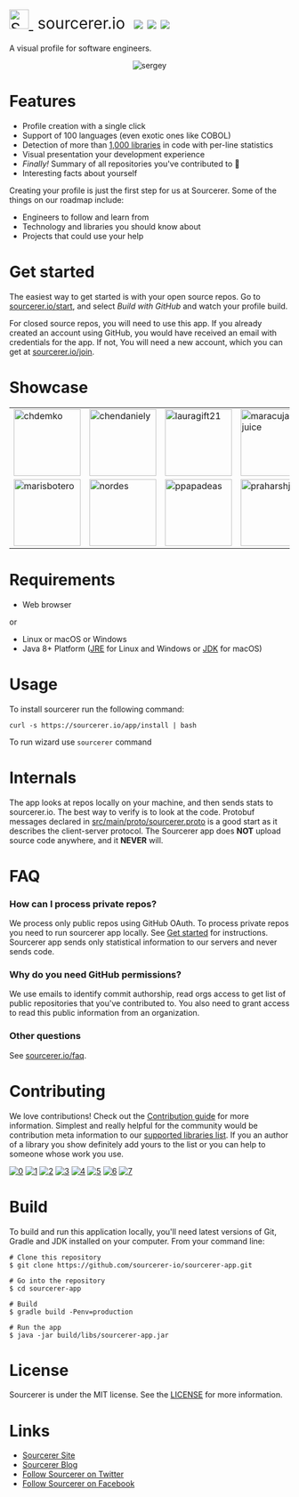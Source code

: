 <h1 style="font-weight:normal">
  <a href="https://sourcerer.io">
    <img src=https://user-images.githubusercontent.com/20287615/34189346-d426d4c2-e4ef-11e7-9da4-cc76a1ed111d.png alt="Sourcerer" width=35>
  </a>
  &nbsp;sourcerer.io&nbsp;
  <a href="https://sourcerer.io/start"><img src=https://img.shields.io/badge/sourcerer-start%20now-brightgreen.svg?colorA=087c08></a>
  <a href="https://github.com/sourcerer-io/sourcerer-app/releases"><img src=https://img.shields.io/github/release/sourcerer-io/sourcerer-app.svg?colorB=58839b></a>
  <a href="https://github.com/sourcerer-io/sourcerer-app/blob/master/LICENSE.md"><img src=https://img.shields.io/github/license/sourcerer-io/sourcerer-app.svg?colorB=ff0000></a>
</h1>

A visual profile for software engineers.
<br>

<p align="center">
  <img alt="sergey" src="https://user-images.githubusercontent.com/20287615/47371068-c70f5a00-d6ef-11e8-8988-dcdca71bf83c.gif">
</p>

Features
========
* Profile creation with a single click
* Support of 100 languages (even exotic ones like COBOL)
* Detection of more than [1,000 libraries](https://github.com/sourcerer-io/awesome-libraries) in code with per-line statistics
* Visual presentation your development experience
* *Finally!* Summary of all repositories you've contributed to :tada:
* Interesting facts about yourself

Creating your profile is just the first step for us at Sourcerer. Some of the things on our roadmap include:
* Engineers to follow and learn from
* Technology and libraries you should know about
* Projects that could use your help

Get started
===========
The easiest way to get started is with your open source repos. Go to [sourcerer.io/start](https://sourcerer.io/start), and select *Build with GitHub* and watch your profile build. 

For closed source repos, you will need to use this app. If you already created an account using GitHub, you would have received an email with credentials for the app. If not, You will need a new account, which you can get at [sourcerer.io/join](https://sourcerer.io/join).

Showcase
========
<center>
  <table>
    <tr>
      <td><a href="https://sourcerer.io/chdemko"><img width="120" alt="chdemko" src="https://user-images.githubusercontent.com/20287615/42243607-c7f6c40c-7ec6-11e8-9f8e-d4450d1d92d1.png"></a></td>
      <td><a href="https://sourcerer.io/chendaniely"><img width="120" alt="chendaniely" src="https://user-images.githubusercontent.com/20287615/42243623-d1bd479a-7ec6-11e8-983c-00945c926dc6.png"></a></td>
      <td><a href="https://sourcerer.io/lauragift21"><img width="120" alt="lauragift21" src="https://user-images.githubusercontent.com/20287615/42243624-d1d24cd0-7ec6-11e8-84c0-3a1aad54a774.png"></a></td>
      <td><a href="https://sourcerer.io/maracuja-juice"><img width="120" alt="maracuja-juice" src="https://user-images.githubusercontent.com/20287615/42243626-d1eb19c2-7ec6-11e8-8e94-fa02d8f11894.png"></a></td>
    </tr>
    <tr>
      <td><a href="https://sourcerer.io/marisbotero"><img width="120" alt="marisbotero" src="https://user-images.githubusercontent.com/20287615/42243627-d203bb58-7ec6-11e8-945e-49b878f07436.png"></a></td>
      <td><a href="https://sourcerer.io/nordes"><img width="120" alt="nordes" src="https://user-images.githubusercontent.com/20287615/42243628-d21df464-7ec6-11e8-9147-31b99ea3465d.png"></a></td>
      <td><a href="https://sourcerer.io/ppapadeas"><img width="120" alt="ppapadeas" src="https://user-images.githubusercontent.com/20287615/42243629-d23b27e6-7ec6-11e8-92c1-0c3edc2f3dba.png"></a></td>
      <td><a href="https://sourcerer.io/praharshjain"><img width="120" alt="praharshjain" src="https://user-images.githubusercontent.com/20287615/42243630-d2562abe-7ec6-11e8-8ad3-fd6ca3ddd413.png"></a></td>
    </tr>
  </table>
</center>

Requirements
============
* Web browser

or

* Linux or macOS or Windows
* Java 8+ Platform ([JRE](http://www.oracle.com/technetwork/java/javase/downloads/jre8-downloads-2133155.html) for Linux and Windows or [JDK](http://www.oracle.com/technetwork/java/javase/downloads/jdk8-downloads-2133151.html) for macOS)

Usage
=====
To install sourcerer run the following command:

```
curl -s https://sourcerer.io/app/install | bash
```

To run wizard use `sourcerer` command

Internals
=========
The app looks at repos locally on your machine, and then sends stats to sourcerer.io. The best way to verify is to look at the code. Protobuf messages declared in [src/main/proto/sourcerer.proto](https://github.com/sourcerer-io/sourcerer-app/blob/develop/src/main/proto/sourcerer.proto) is a good start as it describes the client-server protocol.
The Sourcerer app does **NOT** upload source code anywhere, and it **NEVER** will.

FAQ
===
### How can I process private repos?
We process only public repos using GitHub OAuth. To process private repos you need to run sourcerer app locally. See [Get started](#get-started) for instructions. Sourcerer app sends only statistical information to our servers and never sends code.

### Why do you need GitHub permissions?
We use emails to identify commit authorship, read orgs access to get list of public repositories that you've contributed to. You also need to grant access to read this public information from an organization.

### Other questions
See [sourcerer.io/faq](https://sourcerer.io/faq).

Contributing
============
We love contributions! Check out the [Contribution guide](https://github.com/sourcerer-io/sourcerer-app/blob/master/CONTRIBUTING.md) for more information. Simplest and really helpful for the community would be contribution meta information to our [supported libraries list](https://github.com/sourcerer-io/awesome-libraries). If you an author of a library you show definitely add yours to the list or you can help to someone whose work you use.

[![0](https://sourcerer.io/fame/sergey48k/sourcerer-io/sourcerer-app/images/0)](https://sourcerer.io/fame/sergey48k/sourcerer-io/sourcerer-app/links/0)
[![1](https://sourcerer.io/fame/sergey48k/sourcerer-io/sourcerer-app/images/1)](https://sourcerer.io/fame/sergey48k/sourcerer-io/sourcerer-app/links/1)
[![2](https://sourcerer.io/fame/sergey48k/sourcerer-io/sourcerer-app/images/2)](https://sourcerer.io/fame/sergey48k/sourcerer-io/sourcerer-app/links/2)
[![3](https://sourcerer.io/fame/sergey48k/sourcerer-io/sourcerer-app/images/3)](https://sourcerer.io/fame/sergey48k/sourcerer-io/sourcerer-app/links/3)
[![4](https://sourcerer.io/fame/sergey48k/sourcerer-io/sourcerer-app/images/4)](https://sourcerer.io/fame/sergey48k/sourcerer-io/sourcerer-app/links/4)
[![5](https://sourcerer.io/fame/sergey48k/sourcerer-io/sourcerer-app/images/5)](https://sourcerer.io/fame/sergey48k/sourcerer-io/sourcerer-app/links/5)
[![6](https://sourcerer.io/fame/sergey48k/sourcerer-io/sourcerer-app/images/6)](https://sourcerer.io/fame/sergey48k/sourcerer-io/sourcerer-app/links/6)
[![7](https://sourcerer.io/fame/sergey48k/sourcerer-io/sourcerer-app/images/7)](https://sourcerer.io/fame/sergey48k/sourcerer-io/sourcerer-app/links/7)

Build
=====
To build and run this application locally, you'll need latest versions of Git, Gradle and JDK installed on your computer. From your command line:

```
# Clone this repository
$ git clone https://github.com/sourcerer-io/sourcerer-app.git

# Go into the repository
$ cd sourcerer-app

# Build
$ gradle build -Penv=production

# Run the app
$ java -jar build/libs/sourcerer-app.jar
```

License
=======
Sourcerer is under the MIT license. See the [LICENSE](https://github.com/sourcerer-io/sourcerer-app/blob/develop/LICENSE.md) for more information.

Links
=====
* [Sourcerer Site](https://sourcerer.io/)
* [Sourcerer Blog](https://blog.sourcerer.io)
* [Follow Sourcerer on Twitter](https://twitter.com/sourcerer_io)
* [Follow Sourcerer on Facebook](https://www.facebook.com/sourcerer.io/)
